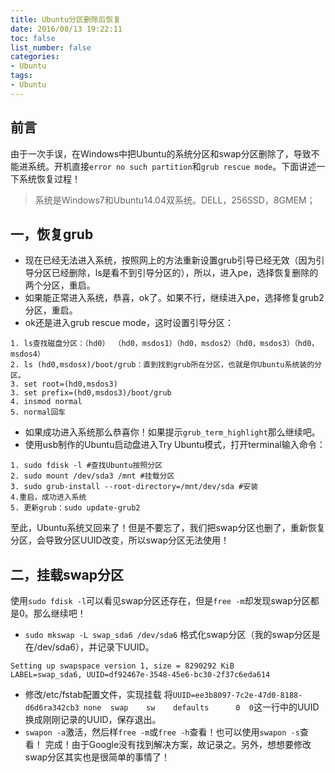 ```yaml
---
title: Ubuntu分区删除后恢复
date: 2016/08/13 19:22:11
toc: false
list_number: false
categories:
- Ubuntu
tags:
- Ubuntu
---
```


## 前言
由于一次手误，在Windows中把Ubuntu的系统分区和swap分区删除了，导致不能进系统。开机直接`error no such partition`和`grub rescue mode`。下面讲述一下系统恢复过程！
> 系统是Windows7和Ubuntu14.04双系统。DELL，256SSD，8GMEM；

## 一，恢复grub
- 现在已经无法进入系统，按照网上的方法重新设置grub引导已经无效（因为引导分区已经删除，ls是看不到引导分区的），所以，进入pe，选择恢复删除的两个分区，重启。
- 如果能正常进入系统，恭喜，ok了。如果不行，继续进入pe，选择修复grub2分区，重启。
- ok还是进入grub rescue mode，这时设置引导分区：
```
1. ls查找磁盘分区：（hd0） （hd0，msdos1）（hd0，msdos2）（hd0，msdos3）（hd0，msdos4）
2. ls (hd0,msdosx)/boot/grub：直到找到grub所在分区，也就是你Ubuntu系统装的分区。
3. set root=(hd0,msdos3)
3. set prefix=(hd0,msdos3)/boot/grub
4. insmod normal
5. normal回车
```
- 如果成功进入系统那么恭喜你！如果提示`grub_term_highlight`那么继续吧。
- 使用usb制作的Ubuntu启动盘进入Try Ubuntu模式，打开terminal输入命令：
```
1. sudo fdisk -l #查找Ubuntu按照分区
2. sudo mount /dev/sda3 /mnt #挂载分区
3. sudo grub-install --root-directory=/mnt/dev/sda #安装
4.重启，成功进入系统
5. 更新grub：sudo update-grub2
```
至此，Ubuntu系统又回来了！但是不要忘了，我们把swap分区也删了，重新恢复分区，会导致分区UUID改变，所以swap分区无法使用！
## 二，挂载swap分区
使用`sudo fdisk -l`可以看见swap分区还存在，但是`free -m`却发现swap分区都是0。那么继续吧！
- `sudo mkswap -L swap_sda6 /dev/sda6` 格式化swap分区（我的swap分区是在/dev/sda6），并记录下UUID。
```
Setting up swapspace version 1, size = 8290292 KiB
LABEL=swap_sda6, UUID=df92467e-3548-45e6-bc30-2f37c6eda614
```
-  修改/etc/fstab配置文件，实现挂载
将`UUID=ee3b8097-7c2e-47d0-8188-d6d6ra342cb3 none  swap    sw    defaults      0  0`这一行中的UUID换成刚刚记录的UUID，保存退出。
- `swapon -a`激活，然后样`free -m`或`free -h`查看！也可以使用`swapon -s`查看！
完成！由于Google没有找到解决方案，故记录之。另外，想想要修改swap分区其实也是很简单的事情了！